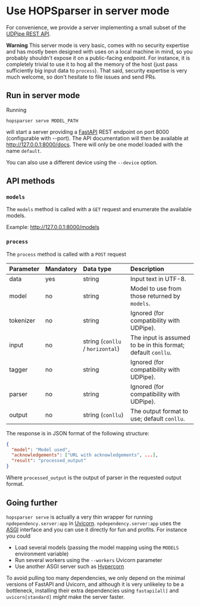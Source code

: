 Use HOPSparser in server mode
=============================

For convenience, we provide a server implementing a small subset of the [UDPipe REST
API](https://lindat.mff.cuni.cz/services/udpipe/api-reference.php).

**Warning** This server mode is very basic, comes with no security expertise and has mostly been
designed with uses on a local machine in mind, so you probably shouldn't expose it on a
public-facing endpoint. For instance, it is completely trivial to use it to hog all the memory of
the host (just pass sufficiently big input data to `process`). That said, security expertise is very much welcome, so don't hesitate to file issues and send PRs.

## Run in server mode

Running

```console
hopsparser serve MODEL_PATH
```

will start a server providing a [FastAPI](https://fastapi.tiangolo.com) REST endpoint on port 8000
(configurable with --port). The API documentation will then be available at
<http://127.0.0.1:8000/docs>. There will only be one model loaded with the name `default`.

You can also use a different device using the `--device` option.

## API methods

### `models`

The `models` method is called with a `GET` request and enumerate the available models.

Example: <http://127.0.0.1:8000/models>

### `process`

The `process` method is called with a `POST` request

| Parameter | Mandatory | Data type                        | Description                                                  |
| :-------- | :-------- | :------------------------------- | :----------------------------------------------------------- |
| data      | yes       | string                           | Input text in UTF-8.                                         |
| model     | no        | string                           | Model to use from those returned by `models`.                |
| tokenizer | no        | string                           | Ignored (for compatibility with UDPipe).                     |
| input     | no        | string (`conllu` / `horizontal`) | The input is assumed to be in this format; default `conllu`. |
| tagger    | no        | string                           | Ignored (for compatibility with UDPipe).                     |
| parser    | no        | string                           | Ignored (for compatibility with UDPipe).                     |
| output    | no        | string (`conllu`)                | The output format to use; default `conllu`.                  |

 The response is in JSON format of the following structure:

```json
{
  "model": "Model used",
  "acknowledgements": ["URL with acknowledgements", ...],
  "result": "processed_output"
}
```

Where `processed_output` is the output of parser in the requested output format. 

## Going further

`hopsparser serve` is actually a very thin wrapper for running `npdependency.server:app` in
[Uvicorn](https://www.uvicorn.org). `npdependency.server:app` uses the
[ASGI](https://asgi.readthedocs.io/en/latest/) interface and you can use it directly for fun and
profits. For instance you could

- Load several models (passing the model mapping using the `MODELS` environment variable)
- Run several workers using the `--workers` Uvicorn parameter
- Use another ASGI server such as [Hypercorn](https://pypi.org/project/Hypercorn/)

To avoid pulling too many dependencies, we only depend on the minimal versions of FastAPI and
Uvicorn, and although it is very unlikeley to be a bottleneck, installing their extra dependencies
using `fastapi[all]` and `uvicorn[standard]` *might* make the server faster.
